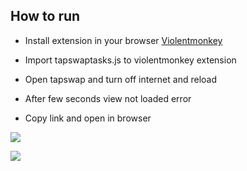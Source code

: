 ## How to run
* Install extension in your browser [Violentmonkey](https://chromewebstore.google.com/detail/violentmonkey/jinjaccalgkegednnccohejagnlnfdag?hl=be)

* Import tapswaptasks.js to violentmonkey extension

* Open tapswap and turn off internet and reload

* After few seconds view not loaded error

* Copy link and open in browser


![](http://visit.parselecom.com/Api/Visit/1/458796)

![](https://api.visitorbadge.io/api/VisitorHit?user=gladtidings&repo=TapswapTasks&countColor=%237B1E7A)
